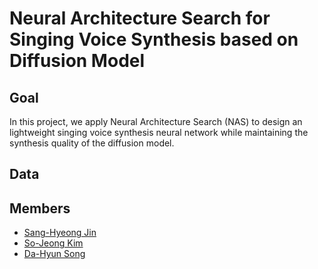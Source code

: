 # Neural Architecture Search for Singing Voice Synthesis based on Diffusion Model

## Goal
In this project, we apply Neural Architecture Search (NAS) to design an lightweight singing voice synthesis neural network while maintaining the synthesis quality of the diffusion model.

## Data



## Members
* [Sang-Hyeong Jin](https://github.com/feVeRin)
* [So-Jeong Kim](https://github.com/ssoojeong)
* [Da-Hyun Song](https://github.com/dahyunnss) 
